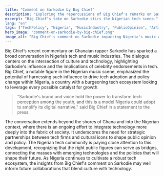 ```yaml
---
title: "Comment on Sarkodie by Big Chief"
description: "Exploring the repercussions of Big Chief's remarks on Sarkodie for Nigeria's tech & policy landscape."
excerpt: "Big Chief's take on Sarkodie stirs the Nigerian tech scene."
lang: "en"
tags: ["TechPolicy", "Nigeria", "MusicIndustry", "PublicOpinion", "ArtificialIntelligence"]
hero_image: "comment-on-sarkodie-by-big-chief.png"
image_alt: "Big Chief's comment on Sarkodie impacting Nigeria's music and tech discourse"
---
```


Big Chief’s recent commentary on Ghanaian rapper Sarkodie has sparked a broad conversation in Nigeria’s tech and music industries. The dialogue centers on the intersection of culture and technology, highlighting Sarkodie's influence and the implications of celebrity endorsements in tech. Big Chief, a notable figure in the Nigerian music scene, emphasized the potential of harnessing such influence to drive tech adoption and policy change within Nigeria, a country with a burgeoning tech ecosystem looking to leverage every possible catalyst for growth.

> "Sarkodie's brand and voice hold the power to transform tech perception among the youth, and this is a model Nigeria could adopt to amplify its digital narrative," said Big Chief in a statement to the press.

The conversation extends beyond the shores of Ghana and into the Nigerian context, where there is an ongoing effort to integrate technology more deeply into the fabric of society. It underscores the need for strategic partnerships between tech firms and cultural icons to shape public opinion and policy. The Nigerian tech community is paying close attention to this development, recognizing that the right public figures can serve as bridges, connecting the masses with emerging technologies and the policies that will shape their future. As Nigeria continues to cultivate a robust tech ecosystem, the insights from Big Chief's comment on Sarkodie may well inform future collaborations that blend culture with technology.